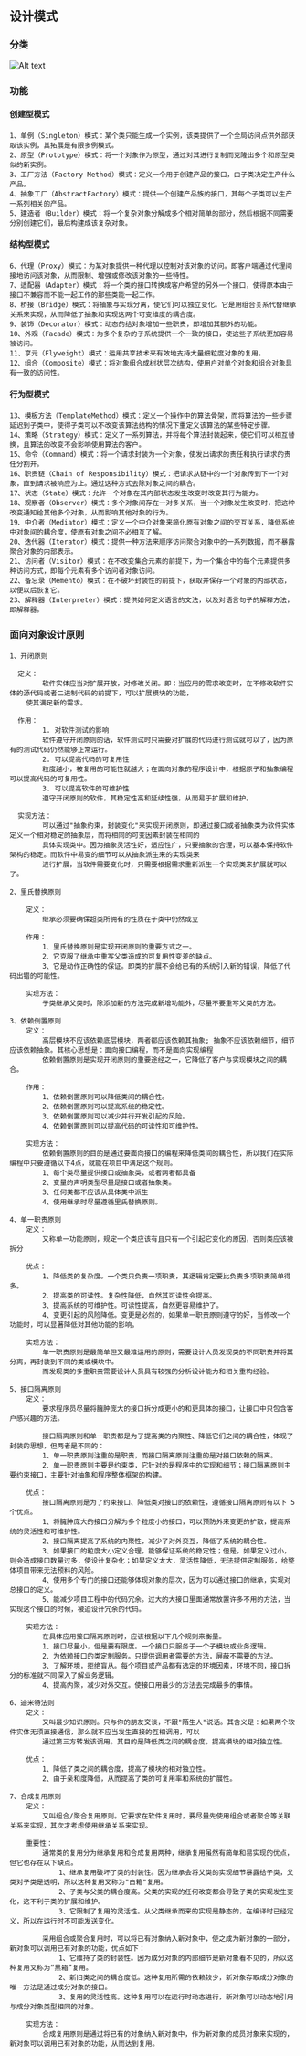 ## 设计模式
### 分类
![Alt text](设计模式分类.png)   

### 功能
  #### 创建型模式
    1、单例（Singleton）模式：某个类只能生成一个实例，该类提供了一个全局访问点供外部获取该实例，其拓展是有限多例模式。
    2、原型（Prototype）模式：将一个对象作为原型，通过对其进行复制而克隆出多个和原型类似的新实例。
    3、工厂方法（Factory Method）模式：定义一个用于创建产品的接口，由子类决定生产什么产品。
    4、抽象工厂（AbstractFactory）模式：提供一个创建产品族的接口，其每个子类可以生产一系列相关的产品。
    5、建造者（Builder）模式：将一个复杂对象分解成多个相对简单的部分，然后根据不同需要分别创建它们，最后构建成该复杂对象。
   
  #### 结构型模式 
    6、代理（Proxy）模式：为某对象提供一种代理以控制对该对象的访问。即客户端通过代理间接地访问该对象，从而限制、增强或修改该对象的一些特性。
    7、适配器（Adapter）模式：将一个类的接口转换成客户希望的另外一个接口，使得原本由于接口不兼容而不能一起工作的那些类能一起工作。
    8、桥接（Bridge）模式：将抽象与实现分离，使它们可以独立变化。它是用组合关系代替继承关系来实现，从而降低了抽象和实现这两个可变维度的耦合度。
    9、装饰（Decorator）模式：动态的给对象增加一些职责，即增加其额外的功能。
    10、外观（Facade）模式：为多个复杂的子系统提供一个一致的接口，使这些子系统更加容易被访问。
    11、享元（Flyweight）模式：运用共享技术来有效地支持大量细粒度对象的复用。
    12、组合（Composite）模式：将对象组合成树状层次结构，使用户对单个对象和组合对象具有一致的访问性。
  
  #### 行为型模式
    13、模板方法（TemplateMethod）模式：定义一个操作中的算法骨架，而将算法的一些步骤延迟到子类中，使得子类可以不改变该算法结构的情况下重定义该算法的某些特定步骤。
    14、策略（Strategy）模式：定义了一系列算法，并将每个算法封装起来，使它们可以相互替换，且算法的改变不会影响使用算法的客户。
    15、命令（Command）模式：将一个请求封装为一个对象，使发出请求的责任和执行请求的责任分割开。
    16、职责链（Chain of Responsibility）模式：把请求从链中的一个对象传到下一个对象，直到请求被响应为止。通过这种方式去除对象之间的耦合。
    17、状态（State）模式：允许一个对象在其内部状态发生改变时改变其行为能力。
    18、观察者（Observer）模式：多个对象间存在一对多关系，当一个对象发生改变时，把这种改变通知给其他多个对象，从而影响其他对象的行为。
    19、中介者（Mediator）模式：定义一个中介对象来简化原有对象之间的交互关系，降低系统中对象间的耦合度，使原有对象之间不必相互了解。
    20、迭代器（Iterator）模式：提供一种方法来顺序访问聚合对象中的一系列数据，而不暴露聚合对象的内部表示。
    21、访问者（Visitor）模式：在不改变集合元素的前提下，为一个集合中的每个元素提供多种访问方式，即每个元素有多个访问者对象访问。
    22、备忘录（Memento）模式：在不破坏封装性的前提下，获取并保存一个对象的内部状态，以便以后恢复它。
    23、解释器（Interpreter）模式：提供如何定义语言的文法，以及对语言句子的解释方法，即解释器。       

### 面向对象设计原则
    1、开闭原则
        
      定义：
            软件实体应当对扩展开放，对修改关闭。即：当应用的需求改变时，在不修改软件实体的源代码或者二进制代码的前提下，可以扩展模块的功能，
        使其满足新的需求。
      
      作用：
            1. 对软件测试的影响
            软件遵守开闭原则的话，软件测试时只需要对扩展的代码进行测试就可以了，因为原有的测试代码仍然能够正常运行。
            2. 可以提高代码的可复用性
            粒度越小，被复用的可能性就越大；在面向对象的程序设计中，根据原子和抽象编程可以提高代码的可复用性。
            3. 可以提高软件的可维护性
            遵守开闭原则的软件，其稳定性高和延续性强，从而易于扩展和维护。
       
      实现方法：
            可以通过"抽象约束，封装变化"来实现开闭原则，即通过接口或者抽象类为软件实体定义一个相对稳定的抽象层，而将相同的可变因素封装在相同的
            具体实现类中。因为抽象灵活性好，适应性广，只要抽象的合理，可以基本保持软件架构的稳定。而软件中易变的细节可以从抽象派生来的实现类来
            进行扩展，当软件需要变化时，只需要根据需求重新派生一个实现类来扩展就可以了。

    2、里氏替换原则
        
        定义：
            继承必须要确保超类所拥有的性质在子类中仍然成立
        
        作用：
            1、里氏替换原则是实现开闭原则的重要方式之一。
            2、它克服了继承中重写父类造成的可复用性变差的缺点。
            3、它是动作正确性的保证。即类的扩展不会给已有的系统引入新的错误，降低了代码出错的可能性。
            
        实现方法：
            子类继承父类时，除添加新的方法完成新增功能外，尽量不要重写父类的方法。
    
    3、依赖倒置原则
        定义：
            高层模块不应该依赖底层模块，两者都应该依赖其抽象; 抽象不应该依赖细节，细节应该依赖抽象。其核心思想是：面向接口编程，而不是面向实现编程
            依赖倒置原则是实现开闭原则的重要途经之一，它降低了客户与实现模块之间的耦合。
        
        作用：
            1、依赖倒置原则可以降低类间的耦合性。
            2、依赖倒置原则可以提高系统的稳定性。
            3、依赖倒置原则可以减少并行开发引起的风险。
            4、依赖倒置原则可以提高代码的可读性和可维护性。
        
        实现方法：
            依赖倒置原则的目的是通过要面向接口的编程来降低类间的耦合性，所以我们在实际编程中只要遵循以下4点，就能在项目中满足这个规则。
            1、每个类尽量提供接口或抽象类，或者两者都具备
            2、变量的声明类型尽量是接口或者抽象类。
            3、任何类都不应该从具体类中派生
            4、使用继承时尽量遵循里氏替换原则。
    
    4、单一职责原则
        定义：
            又称单一功能原则，规定一个类应该有且只有一个引起它变化的原因，否则类应该被拆分
            
        优点：
            1、降低类的复杂度。一个类只负责一项职责，其逻辑肯定要比负责多项职责简单得多。
            2、提高类的可读性。复杂性降低，自然其可读性会提高。
            3、提高系统的可维护性。可读性提高，自然更容易维护了。
            4、变更引起的风险降低。变更是必然的，如果单一职责原则遵守的好，当修改一个功能时，可以显著降低对其他功能的影响。
        
        实现方法：
            单一职责原则是最简单但又最难运用的原则，需要设计人员发现类的不同职责并将其分离，再封装到不同的类或模块中。
            而发现类的多重职责需要设计人员具有较强的分析设计能力和相关重构经验。
            
    5、接口隔离原则
        定义：
            要求程序员尽量将臃肿庞大的接口拆分成更小的和更具体的接口，让接口中只包含客户感兴趣的方法。
        
            接口隔离原则和单一职责都是为了提高类的内聚性、降低它们之间的耦合性，体现了封装的思想，但两者是不同的：
            1、单一职责原则注重的是职责，而接口隔离原则注重的是对接口依赖的隔离。
            2、单一职责原则主要是约束类，它针对的是程序中的实现和细节；接口隔离原则主要约束接口，主要针对抽象和程序整体框架的构建。
            
        优点：
            接口隔离原则是为了约束接口、降低类对接口的依赖性，遵循接口隔离原则有以下 5 个优点。
            1、将臃肿庞大的接口分解为多个粒度小的接口，可以预防外来变更的扩散，提高系统的灵活性和可维护性。
            2、接口隔离提高了系统的内聚性，减少了对外交互，降低了系统的耦合性。
            3、如果接口的粒度大小定义合理，能够保证系统的稳定性；但是，如果定义过小，则会造成接口数量过多，使设计复杂化；如果定义太大，灵活性降低，无法提供定制服务，给整体项目带来无法预料的风险。
            4、使用多个专门的接口还能够体现对象的层次，因为可以通过接口的继承，实现对总接口的定义。
            5、能减少项目工程中的代码冗余。过大的大接口里面通常放置许多不用的方法，当实现这个接口的时候，被迫设计冗余的代码。
            
        实现方法：
            在具体应用接口隔离原则时，应该根据以下几个规则来衡量。
            1、接口尽量小，但是要有限度。一个接口只服务于一个子模块或业务逻辑。
            2、为依赖接口的类定制服务。只提供调用者需要的方法，屏蔽不需要的方法。
            3、了解环境，拒绝盲从。每个项目或产品都有选定的环境因素，环境不同，接口拆分的标准就不同深入了解业务逻辑。
            4、提高内聚，减少对外交互。使接口用最少的方法去完成最多的事情。
            
    6、迪米特法则
        定义：
            又叫最少知识原则。只与你的朋友交谈，不跟"陌生人"说话。其含义是：如果两个软件实体无须直接通信，那么就不应当发生直接的互相调用，可以
            通过第三方转发该调用。其目的是降低类之间的耦合度，提高模块的相对独立性。
        
        优点：
            1、降低了类之间的耦合度，提高了模块的相对独立性。
            2、由于亲和度降低，从而提高了类的可复用率和系统的扩展性。
    
    7、合成复用原则
        定义：
            又叫组合/聚合复用原则。它要求在软件复用时，要尽量先使用组合或者聚合等关联关系来实现，其次才考虑使用继承关系来实现。
        
        重要性：
            通常类的复用分为继承复用和合成复用两种，继承复用虽然有简单和易实现的优点，但它也存在以下缺点。
                1、继承复用破坏了类的封装性。因为继承会将父类的实现细节暴露给子类，父类对子类是透明，所以这种复用又称为"白箱"复用。
                2、子类与父类的耦合度高。父类的实现的任何改变都会导致子类的实现发生变化，这不利于类的扩展和维护。
                3、它限制了复用的灵活性。从父类继承而来的实现是静态的，在编译时已经定义，所以在运行时不可能发送变化。
                
            采用组合或聚合复用时，可以将已有对象纳入新对象中，使之成为新对象的一部分，新对象可以调用已有对象的功能，优点如下：
                1、它维持了类的封装性。因为成分对象的内部细节是新对象看不见的，所以这种复用又称为“黑箱”复用。
                2、新旧类之间的耦合度低。这种复用所需的依赖较少，新对象存取成分对象的唯一方法是通过成分对象的接口。
                3、复用的灵活性高。这种复用可以在运行时动态进行，新对象可以动态地引用与成分对象类型相同的对象。
        
        实现方法：
            合成复用原则是通过将已有的对象纳入新对象中，作为新对象的成员对象来实现的，新对象可以调用已有对象的功能，从而达到复用。
